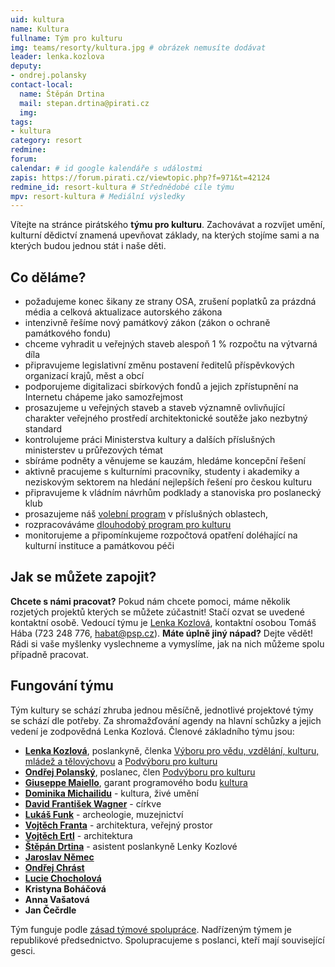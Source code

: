```yaml
---
uid: kultura
name: Kultura
fullname: Tým pro kulturu
img: teams/resorty/kultura.jpg # obrázek nemusíte dodávat
leader: lenka.kozlova
deputy:
- ondrej.polansky
contact-local:
  name: Štěpán Drtina
  mail: stepan.drtina@pirati.cz
  img: 
tags:
- kultura
category: resort
redmine:
forum:
calendar: # id google kalendáře s událostmi
zapis: https://forum.pirati.cz/viewtopic.php?f=971&t=42124
redmine_id: resort-kultura # Střednědobé cíle týmu
mpv: resort-kultura # Mediální výsledky
---
```


Vítejte na stránce pirátského **týmu pro kulturu**. Zachovávat a rozvíjet umění, kulturní dědictví znamená upevňovat základy, na kterých stojíme sami a na kterých budou jednou stát i naše děti.

Co děláme?
----------
* požadujeme konec šikany ze strany OSA, zrušení poplatků za prázdná média a celková aktualizace autorského zákona
* intenzivně řešíme nový památkový zákon (zákon o ochraně památkového fondu)
* chceme vyhradit u veřejných staveb alespoň 1 % rozpočtu na výtvarná díla
* připravujeme legislativní změnu postavení ředitelů příspěvkových organizací krajů, měst a obcí
* podporujeme digitalizaci sbírkových fondů a jejich zpřístupnění na Internetu chápeme jako samozřejmost
* prosazujeme u veřejných staveb a staveb významně ovlivňující charakter veřejného prostředí architektonické soutěže jako nezbytný standard
* kontrolujeme práci Ministerstva kultury a dalších příslušných ministerstev u průřezových témat
* sbíráme podněty a věnujeme se kauzám, hledáme koncepční řešení
* aktivně pracujeme s kulturními pracovníky, studenty i akademiky a neziskovým sektorem na hledání nejlepších řešení pro českou kulturu
* připravujeme k vládním návrhům podklady a stanoviska pro poslanecký klub
* prosazujeme náš [volební program](https://www.pirati.cz/program/psp2017/kultura/) v příslušných oblastech,
* rozpracováváme [dlouhodobý program pro kulturu](https://www.pirati.cz/program/dlouhodoby/kultura/)
* monitorujeme a připomínkujeme rozpočtová opatření doléhající na kulturní instituce a památkovou péči

Jak se můžete zapojit?
----------------------
**Chcete s námi pracovat?**
Pokud nám chcete pomoci, máme několik rozjetých projektů kterých se můžete zúčastnit! Stačí ozvat se uvedené kontaktní osobě.
Vedoucí týmu je [Lenka Kozlová](https://www.pirati.cz/lide/lenka-kozlova/), kontaktní osobou Tomáš Hába (723 248 776,  habat@psp.cz).
**Máte úplně jiný nápad?**
Dejte vědět! Rádi si vaše myšlenky vyslechneme a vymyslíme, jak na nich můžeme spolu případně pracovat.

Fungování týmu
----------------------
Tým kultury se schází zhruba jednou měsíčně, jednotlivé projektové týmy se schází dle potřeby. Za shromažďování agendy na hlavní schůzky a jejich vedení je zodpovědná Lenka Kozlová.
Členové základního týmu jsou:
* **[Lenka Kozlová](https://www.pirati.cz/lide/lenka-kozlova/)**,  poslankyně, členka [Výboru pro vědu, vzdělání, kulturu, mládež a tělovýchovu](http://www.psp.cz/sqw/hp.sqw?k=4500) a [Podvýboru pro kulturu](http://www.psp.cz/sqw/hp.sqw?k=4522)
* **[Ondřej Polanský](https://www.pirati.cz/lide/ondrej-polansky/)**, poslanec, člen [Podvýboru pro kulturu](http://www.psp.cz/sqw/hp.sqw?k=4522)
* **[Giuseppe Maiello](https://www.pirati.cz/lide/giuseppe-maiello/)**, garant programového bodu [kultura](https://www.pirati.cz/program/psp2017/kultura/)
* **[Dominika Michailidu](https://www.pirati.cz/lide/dominika-michailidu/)** - kultura, živé umění
* **[David František Wagner](https://wiki.pirati.cz/lide/david_frantisek_wagner)** - církve
* **[Lukáš Funk](https://praha2.pirati.cz/lide/lukas-funk/)** - archeologie, muzejnictví
* **[Vojtěch Franta](https://www.pirati.cz/lide/vojtech-franta/)** - architektura, veřejný prostor
* **[Vojtěch Ertl](https://wiki.pirati.cz/lide/vojtech_ertl)** - architektura
* **[Štěpán Drtina](https://stredocesky.pirati.cz/lide/stepan-drtina/)** - asistent poslankyně Lenky Kozlové
* **[Jaroslav Němec](https://www.pirati.cz/lide/jaroslav-nemec/)**
* **[Ondřej Chrást](https://wiki.pirati.cz/lide/ondrej_chrast)**
* **[Lucie Chocholová](https://kladno.pirati.cz/lide/lucie-chocholova/)**
* **Kristyna Boháčová**
* **Anna Vašatová**
* **Jan Čečrdle**

Tým funguje podle [zásad týmové spolupráce](https://wiki.pirati.cz/rules/or_zatys). Nadřízeným týmem je republikové předsednictvo. Spolupracujeme s poslanci, kteří mají související gesci.
